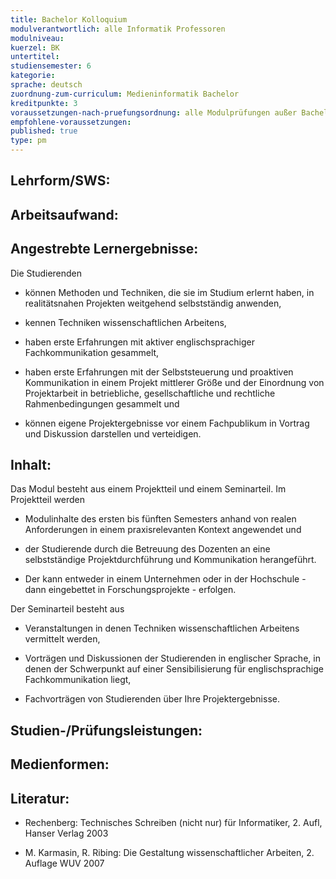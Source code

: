 ```yaml
---
title: Bachelor Kolloquium
modulverantwortlich: alle Informatik Professoren
modulniveau:
kuerzel: BK
untertitel:
studiensemester: 6
kategorie:
sprache: deutsch
zuordnung-zum-curriculum: Medieninformatik Bachelor
kreditpunkte: 3
voraussetzungen-nach-pruefungsordnung: alle Modulprüfungen außer Bachelorarbeit und Kolloquium bestanden
empfohlene-voraussetzungen: 
published: true
type: pm
---
```


## Lehrform/SWS:


## Arbeitsaufwand:

## Angestrebte Lernergebnisse:
Die Studierenden  




- können Methoden und Techniken, die sie im Studium erlernt haben, in realitätsnahen Projekten weitgehend selbstständig anwenden,

- kennen Techniken wissenschaftlichen Arbeitens,

- haben erste Erfahrungen mit aktiver englischsprachiger Fachkommunikation gesammelt,

- haben erste Erfahrungen mit der Selbststeuerung und proaktiven Kommunikation in einem Projekt mittlerer Größe und der Einordnung von Projektarbeit in betriebliche, gesellschaftliche und rechtliche Rahmenbedingungen gesammelt und

- können eigene Projektergebnisse vor einem Fachpublikum in Vortrag und Diskussion darstellen und verteidigen.

## Inhalt:
Das Modul besteht aus einem Projektteil und einem Seminarteil.  Im Projektteil werden  




- Modulinhalte des ersten bis fünften Semesters anhand von realen Anforderungen in einem praxisrelevanten Kontext angewendet und

- der Studierende durch die Betreuung des Dozenten an eine selbstständige Projektdurchführung und Kommunikation herangeführt.

- Der kann entweder in einem Unternehmen oder in der Hochschule - dann eingebettet in Forschungsprojekte - erfolgen.



Der Seminarteil besteht aus  




- Veranstaltungen in denen Techniken wissenschaftlichen Arbeitens vermittelt werden,

- Vorträgen und Diskussionen der Studierenden in englischer Sprache, in denen der Schwerpunkt auf einer Sensibilisierung für englischsprachige Fachkommunikation liegt,

- Fachvorträgen von Studierenden über Ihre Projektergebnisse.

## Studien-/Prüfungsleistungen:


## Medienformen:


## Literatur:
- Rechenberg: Technisches Schreiben (nicht nur) für Informatiker, 2. Aufl, Hanser Verlag 2003

- M. Karmasin, R. Ribing: Die Gestaltung wissenschaftlicher Arbeiten, 2. Auflage WUV 2007

